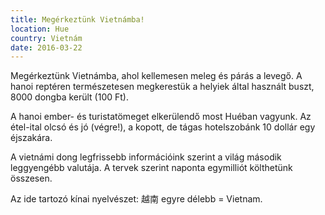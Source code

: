 ```yaml
---
title: Megérkeztünk Vietnámba!
location: Hue
country: Vietnám
date: 2016-03-22
---
```


Megérkeztünk Vietnámba, ahol kellemesen meleg és párás a levegő. A hanoi reptéren természetesen megkerestük a helyiek által használt buszt, 8000 dongba került (100 Ft).

A hanoi ember- és turistatömeget elkerülendő most Huéban vagyunk. Az étel-ital olcsó és jó (végre!), a kopott, de tágas hotelszobánk 10 dollár egy éjszakára.

A vietnámi dong legfrissebb információink szerint a világ második leggyengébb valutája. A tervek szerint naponta egymilliót költhetünk összesen.

Az ide tartozó kínai nyelvészet: 越南 egyre délebb = Vietnam.
